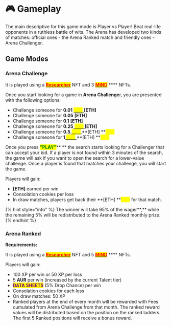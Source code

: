 # 🎮 Gameplay

The main descriptive for this game mode is Player vs Player! Beat real-life opponents in a ruthless battle of wits. The Arena has developed two kinds of matches: official ones - the Arena Ranked match and friendly ones - Arena Challenger.

## Game Modes

### Arena Challenge&#x20;

It is played using a [<mark style="color:red;">**Researcher**</mark>](../../nfts/your-researcher/) NFT and 3 [<mark style="color:red;">**MIND**</mark>](../../nfts/minds/) **** NFTs.&#x20;

Once you start looking for a game in **Arena Challenge**r, you are presented with the following options:

* Challenge someone for **0.01** [ <mark style="color:yellow;">****</mark> ](../../../../how-it-works/brain-cell-token.md)**\[ETH]**
* Challenge someone for **0.05** **\[ETH]**
* Challenge someone for **0.1** **\[ETH]**
* Challenge someone for **0.25**[ <mark style="color:yellow;">****</mark> ](../../../../how-it-works/brain-cell-token.md)**\[ETH]**
* Challenge someone for **0.5**[ <mark style="color:yellow;">****</mark> ](../../../../how-it-works/brain-cell-token.md)**\[ETH] **<mark style="color:yellow;">****</mark>&#x20;
* Challenge someone for **1**[ <mark style="color:yellow;">****</mark> ](../../../../how-it-works/brain-cell-token.md)**\[ETH] **<mark style="color:yellow;">****</mark>&#x20;



Once you press <mark style="color:green;">**"PLAY"**</mark>** ** the search starts looking for a Challenger that can accept your bid. If a player is not found within 3 minutes of the search, the game will ask if you want to open the search for a lower-value challenge. Once a player is found that matches your challenge, you will start the game.

Players will gain:  &#x20;

* **\[ETH]** earned per win
* Consolation cookies per loss
* In draw matches, players get back their **\[ETH] **<mark style="color:yellow;">****</mark> for that match.

{% hint style="info" %}
The winner will take 95% of the wager**,** while the remaining 5% will be redistributed to the Arena Ranked monthly prize. &#x20;
{% endhint %}

### Arena Ranked

**Requirements:**

It is played using a [<mark style="color:red;">**Researcher**</mark>](../../nfts/your-researcher/) NFT and 5 [<mark style="color:red;">**MIND**</mark>](../../nfts/minds/) **** NFTs.&#x20;

Players will gain:

* 100 XP per win or 50 XP per loss&#x20;
* 5 **AUR** per win (increased by the current Talent tier)&#x20;
* <mark style="color:purple;">**DATA SHEETS**</mark> (5% Drop Chance) per win&#x20;
* Consolation cookies for each loss&#x20;
* On draw matches: 50 XP
* Ranked players at the end of every month will be rewarded with Fees cumulated from Arena Challenge from that month. The ranked reward values will be distributed based on the position on the ranked ladders. The first 5 Ranked positions will receive a bonus reward.
